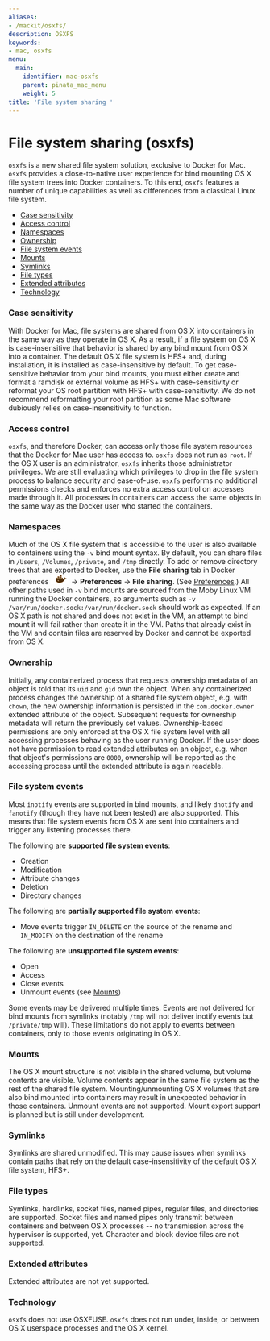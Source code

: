 ```yaml
---
aliases:
- /mackit/osxfs/
description: OSXFS
keywords:
- mac, osxfs
menu:
  main:
    identifier: mac-osxfs
    parent: pinata_mac_menu
    weight: 5
title: 'File system sharing '
---
```


# File system sharing (osxfs)

`osxfs` is a new shared file system solution, exclusive to Docker for
Mac. `osxfs` provides a close-to-native
user experience for bind mounting OS X file system trees into Docker
containers. To this end, `osxfs` features a number of unique
capabilities as well as differences from a classical Linux file system.

- [Case sensitivity](osxfs.md#case-sensitivity)
- [Access control](osxfs.md#access-control)
- [Namespaces](osxfs.md#namespaces)
- [Ownership](osxfs.md#ownership)
- [File system events](osxfs.md#file-system-events)
- [Mounts](osxfs.md#mounts)
- [Symlinks](osxfs.md#symlinks)
- [File types](osxfs.md#file-types)
- [Extended attributes](osxfs.md#extended-attributes)
- [Technology](osxfs.md#technology)

### Case sensitivity

With Docker for Mac, file systems are shared from OS X into containers
in the same way as they operate in OS X. As a result, if a file system
on OS X is case-insensitive that behavior is shared by any bind mount
from OS X into a container. The default OS X file system is HFS+ and,
during installation, it is installed as case-insensitive by default. To
get case-sensitive behavior from your bind mounts, you must either
create and format a ramdisk or external volume as HFS+ with
case-sensitivity or reformat your OS root partition with HFS+ with
case-sensitivity. We do not recommend reformatting your root partition
as some Mac software dubiously relies on case-insensitivity to function.


### Access control

`osxfs`, and therefore Docker, can access only those file system
resources that the Docker for Mac user has access to. `osxfs` does
not run as `root`. If the OS X user is an administrator, `osxfs` inherits
those administrator privileges. We are still evaluating which privileges
to drop in the file system process to balance security and
ease-of-use. `osxfs` performs no additional permissions checks and
enforces no extra access control on accesses made through it. All
processes in containers can access the same objects in the same way as
the Docker user who started the containers.

### Namespaces

Much of the OS X file system that is accessible to the user is also
available to containers using the `-v` bind mount syntax. By default,
you can share files in `/Users`, `/Volumes`, `/private`, and `/tmp`
directly. To add or remove directory trees that are exported to Docker,
use the **File sharing** tab in Docker preferences <img
src="../images/whale-x.png"> -> **Preferences** -> **File
sharing**. (See [Preferences](index.md#preferences).) All other paths
used in `-v` bind mounts are sourced from the Moby Linux VM running the
Docker containers, so arguments such as `-v
/var/run/docker.sock:/var/run/docker.sock` should work as expected. If
an OS X path is not shared and does not exist in the VM, an attempt to
bind mount it will fail rather than create it in the VM. Paths that
already exist in the VM and contain files are reserved by Docker and
cannot be exported from OS X.

### Ownership

Initially, any containerized process that requests ownership metadata of
an object is told that its `uid` and `gid` own the object. When any
containerized process changes the ownership of a shared file system
object, e.g. with `chown`, the new ownership information is persisted in
the `com.docker.owner` extended attribute of the object. Subsequent
requests for ownership metadata will return the previously set
values. Ownership-based permissions are only enforced at the OS X file
system level with all accessing processes behaving as the user running
Docker. If the user does not have permission to read extended attributes
on an object, e.g. when that object's permissions are `0000`, ownership
will be reported as the accessing process until the extended attribute
is again readable.

### File system events

Most `inotify` events are supported in bind mounts, and likely `dnotify`
and `fanotify` (though they have not been tested) are also supported.
This means that file system events from OS X are sent into containers
and trigger any listening processes there.

The following are **supported file system events**:

* Creation
* Modification
* Attribute changes
* Deletion
* Directory changes

The following are **partially supported file system events**:

* Move events trigger `IN_DELETE` on the source of the rename and
  `IN_MODIFY` on the destination of the rename

The following are **unsupported file system events**:

* Open
* Access
* Close events
* Unmount events (see <a href="osxfs.md#mounts">Mounts</a>)

Some events may be delivered multiple times. Events are not delivered for bind mounts from symlinks (notably `/tmp` will not deliver inotify events but
`/private/tmp` will). These limitations do not apply to events between
containers, only to those events originating in OS X.


### Mounts

The OS X mount structure is not visible in the shared volume, but volume
contents are visible. Volume contents appear in the same file system as the
rest of the shared file system. Mounting/unmounting OS X volumes that
are also bind mounted into containers may result in unexpected behavior
in those containers. Unmount events are not supported. Mount export
support is planned but is still under development.

### Symlinks

Symlinks are shared unmodified. This may cause issues when symlinks
contain paths that rely on the default case-insensitivity of the
default OS X file system, HFS+.

### File types

Symlinks, hardlinks, socket files, named pipes, regular files, and
directories are supported. Socket files and named pipes only transmit
between containers and between OS X processes -- no transmission across
the hypervisor is supported, yet. Character and block device files are
not supported.

### Extended attributes

Extended attributes are not yet supported.

### Technology

`osxfs` does not use OSXFUSE. `osxfs` does not run under, inside, or
between OS X userspace processes and the OS X kernel.
